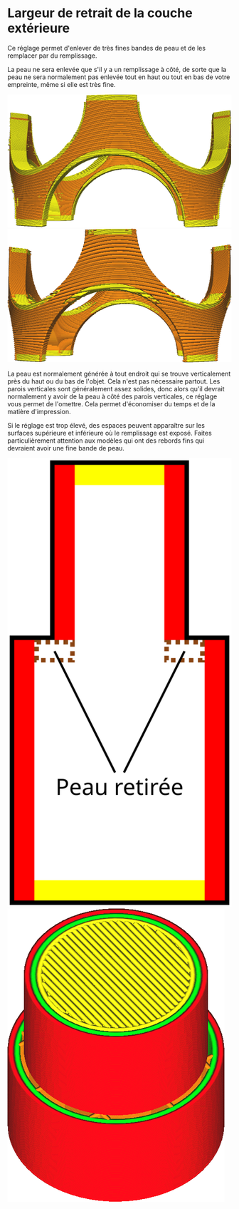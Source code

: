 Largeur de retrait de la couche extérieure
====
Ce réglage permet d'enlever de très fines bandes de peau et de les remplacer par du remplissage.

La peau ne sera enlevée que s'il y a un remplissage à côté, de sorte que la peau ne sera normalement pas enlevée tout en haut ou tout en bas de votre empreinte, même si elle est très fine.

![Ne pas enlever la peau](../../../articles/images/skin_preshrink_original.png)
![Les bandes minces sont supprimées](../../../articles/images/skin_preshrink_shrunk.png)

La peau est normalement générée à tout endroit qui se trouve verticalement près du haut ou du bas de l'objet. Cela n'est pas nécessaire partout. Les parois verticales sont généralement assez solides, donc alors qu'il devrait normalement y avoir de la peau à côté des parois verticales, ce réglage vous permet de l'omettre. Cela permet d'économiser du temps et de la matière d'impression.

Si le réglage est trop élevé, des espaces peuvent apparaître sur les surfaces supérieure et inférieure où le remplissage est exposé. Faites particulièrement attention aux modèles qui ont des rebords fins qui devraient avoir une fine bande de peau.

![Ces morceaux de peau sont retirés, exposant ainsi le remplissage](../images/skin_preshrink_problem_fr.svg)
![Le remplissage peut également être vu en vue par couches](../../../articles/images/skin_preshrink_problem_screenshot.png)

